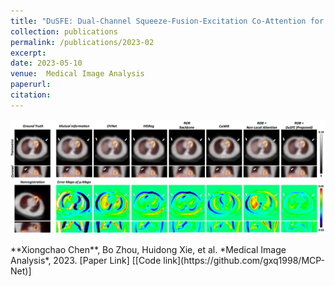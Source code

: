 ```yaml
---
title: "DuSFE: Dual-Channel Squeeze-Fusion-Excitation Co-Attention for Cross-Modality Registration of Cardiac SPECT and CT"
collection: publications
permalink: /publications/2023-02
excerpt: 
date: 2023-05-10
venue:  Medical Image Analysis
paperurl:  
citation: 
---
```

<p align="center">
  <img width="800" src="../figures/2023-MedIA-Chen.png">
</p>
**Xiongchao Chen**, Bo Zhou, Huidong Xie, et al. *Medical Image Analysis*, 2023.   
[Paper Link] [[Code link](https://github.com/gxq1998/MCP-Net)] 
